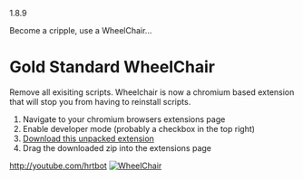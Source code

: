 1.8.9


Become a cripple, use a WheelChair...


# Gold Standard WheelChair
Remove all exisiting scripts. Wheelchair is now a chromium based extension that will stop you from having to reinstall scripts.

1. Navigate to your chromium browsers extensions page
2. Enable developer mode (probably a checkbox in the top right)
3. [Download this unpacked extension](https://github.com/hrt/WheelChair/releases/download/2.0/loader.zip)
4. Drag the downloaded zip into the extensions page

http://youtube.com/hrtbot
[![WheelChair](https://i.imgur.com/FXvZhq3.png)](http://youtube.com/hrtbot)


